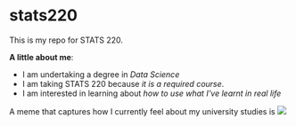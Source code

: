 # stats220

This is my repo for STATS 220. 

**A little about me**:

- I am undertaking a degree in *Data Science*
- I am taking STATS 220 because *it is a required course*.
- I am interested in learning about *how to use what I've learnt in real life*

A meme that captures how I currently feel about my university studies is ![](https://c.tenor.com/8druEACXtX8AAAAd/tenor.gif)
